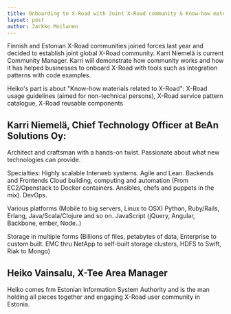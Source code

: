 ```yaml
---
title: Onboarding to X-Road with Joint X-Road community & Know-how materials related to X-Road  - Karri Niemelä & Heiko Vainsalu
layout: post
author: Jarkko Moilanen
---
```


Finnish and Estonian X-Road communities joined forces last year and decided to establish joint global X-Road community. Karri Niemelä is current Community Manager. Karri will demonstrate how community works and how it has helped businesses to onboard X-Road with tools such as integration patterns with code examples.

Heiko's part is about "Know-how materials related to X-Road": X-Road usage guidelines (aimed for non-technical persons), X-Road service pattern catalogue, X-Road reusable components


## Karri Niemelä, Chief Technology Officer at BeAn Solutions Oy:

Architect and craftsman with a hands-on twist. Passionate about what new technologies can provide.

Specialties: Highly scalable Interweb systems. Agile and Lean. Backends and Frontends
Cloud building, computing and automation (From EC2/Openstack to Docker containers. Ansibles, chefs and puppets in the mix). DevOps.

Various platforms (Mobile to big servers, Linux to OSX)
Python, Ruby/Rails, Erlang, Java/Scala/Clojure and so on.
JavaScript (jQuery, Angular, Backbone, ember, Node..)

Storage in multiple forms (Billions of files, petabytes of data, Enterprise to custom built. EMC thru NetApp to self-built storage clusters, HDFS to Swift, Riak to Mongo)

## Heiko Vainsalu, X-Tee Area Manager

Heiko comes frm Estonian Information System Authority and is the man holding all pieces together and engaging X-Road user community in Estonia. 

